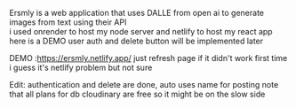 Ersmly is a web application that uses DALLE from open ai to generate images from text using  their API    
i used onrender to host my node server and netlify to host my react app here is a DEMO
user auth and delete button will be implemented later

DEMO :https://ersmly.netlify.app/ just refresh page if it didn't work first time i guess it's netlify problem but not sure

Edit: authentication and delete are done, auto uses name for posting note that all plans for db cloudinary are free so it might be on the slow side 
